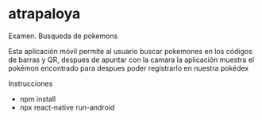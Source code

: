 # atrapaloya
Examen. Busqueda de pokemons

Esta aplicación móvil permite al usuario buscar pokemones en los códigos de barras y QR, despues de apuntar con la camara la aplicación muestra el pokémon encontrado para despues poder registrarlo en nuestra pokédex

Instrucciones
- npm install
- npx react-native run-android
